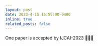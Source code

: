 ```yaml
---
layout: post
date: 2023-4-15 15:59:00-0400
inline: true
related_posts: false
---
```

One paper is accepted by IJCAI-2023 🎉🎉🎉


